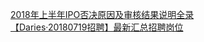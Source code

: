   
[2018年上半年IPO否决原因及审核结果说明全录](http://www.dianyue.me/archives/184/5lyu86qar86ts9wc/)  
[【Daries·20180719招聘】最新汇总招聘岗位](http://www.dianyue.me/archives/613/9g5xanhiao5q1ud9/)